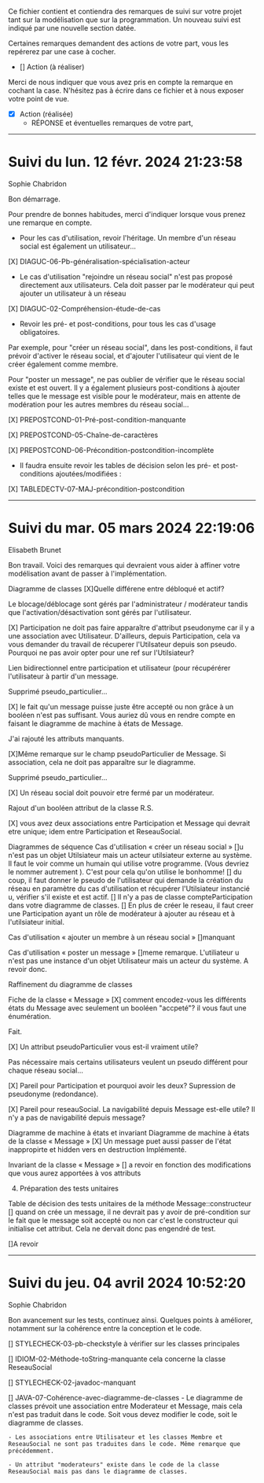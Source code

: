 Ce fichier contient et contiendra des remarques de suivi sur votre
projet tant sur la modélisation que sur la programmation. Un nouveau
suivi est indiqué par une nouvelle section datée.

Certaines remarques demandent des actions de votre part, vous les
repérerez par une case à cocher.

- []  Action (à réaliser) 

Merci de nous indiquer que vous avez pris en compte la remarque en
cochant la case. N'hésitez pas à écrire dans ce fichier et à nous
exposer votre point de vue.

- [x] Action (réalisée)
    - RÉPONSE et éventuelles remarques de votre part, 

 
---
# Suivi du lun. 12 févr. 2024 21:23:58
Sophie Chabridon
 
Bon démarrage.

Pour prendre de bonnes habitudes, merci d'indiquer lorsque vous prenez une remarque en compte.

* Pour les cas d'utilisation, revoir l'héritage. Un membre d'un réseau social est également un utilisateur...

[X] DIAGUC-06-Pb-généralisation-spécialisation-acteur

* Le cas d'utilisation "rejoindre un réseau social" n'est pas proposé directement aux utilisateurs. Cela doit passer par le modérateur qui peut ajouter un utilisateur à un réseau

[X] DIAGUC-02-Compréhension-étude-de-cas

* Revoir les pré- et post-conditions, pour tous les cas d'usage obligatoires. 

Par exemple, pour "créer un réseau social", dans les post-conditions, il faut prévoir d'activer le réseau social, et d'ajouter l'utilisateur qui vient de le créer également comme membre.

Pour "poster un message", ne pas oublier de vérifier que le réseau social existe et est ouvert. Il y a également plusieurs post-conditions à ajouter telles que le message est visible pour le modérateur, mais en attente de modération pour les autres membres du réseau social...

[X] PREPOSTCOND-01-Pré-post-condition-manquante

[X] PREPOSTCOND-05-Chaîne-de-caractères

[X] PREPOSTCOND-06-Précondition-postcondition-incomplète

* Il faudra ensuite revoir les tables de décision selon les pré- et post-conditions ajoutées/modifiées :

[X] TABLEDECTV-07-MAJ-précondition-postcondition

 
 
---
# Suivi du mar. 05 mars 2024 22:19:06
Elisabeth Brunet

Bon travail. Voici des remarques qui devraient vous aider à affiner
votre modélisation avant de passer à l'implémentation. 


Diagramme de classes
[X]Quelle différene entre débloqué et actif?

Le blocage/déblocage sont gérés par l'administrateur / modérateur tandis que l'activation/désactivation sont gérés par l'utilisateur.

[X] Participation ne doit pas faire apparaître d'attribut pseudonyme
car il y a une association avec Utilisateur. D'ailleurs, depuis
Participation, cela va vous demander du travail de récuperer
l'Utilsateur depuis son pseudo. Pourquoi ne pas avoir opter pour une
ref sur l'Utilsiateur?

Lien bidirectionnel entre participation et utilisateur (pour récupérérer l'utilisateur à partir d'un message.

Supprimé pseudo_particulier...

[X] le fait qu'un message puisse juste être accepté ou non grâce à un
booléen n'est pas suffisant. Vous auriez dû vous en rendre compte en
faisant le diagramme de machine à états de Message.

J'ai rajouté les attributs manquants.

[X]Même remarque sur le champ pseudoParticulier de Message. Si
association, cela ne doit pas apparaître sur le diagramme.

Supprimé pseudo_particulier...

[X] Un réseau social doit pouvoir etre fermé par un modérateur.

Rajout d'un booléen attribut de la classe R.S.

[X] vous avez deux associations entre Participation et Message qui
devrait etre unique; idem entre Participation et ReseauSocial.


Diagrammes de séquence
Cas d'utilisation « créer un réseau social »
[]u n'est pas un objet Utilsiateur mais un acteur utilsiateur externe
au système. Il faut le voir comme un humain qui utilise votre
programme. (Vous devriez le nommer autrement ). C'est pour cela qu'on
utilise le bonhomme! 
[] du coup, il faut donner le pseudo de l'utilisateur qui demande la
création du réseau en paramètre du cas d'utilisation et récupérer
l'Utilsiateur instancié u, vérifier s'il existe et est actif. 
[] Il n'y a pas de classe compteParticipation dans votre diagramme de
classes.
[] En plus de créer le reseau, il faut creer une Participation ayant
un rôle de modérateur à ajouter au réseau et à l'utilsiateur initial.

Cas d'utilisation « ajouter un membre à un réseau social »
[]manquant


Cas d'utilisation « poster un message »
[]meme remarque. L'utiliateur u n'est pas une instance d'un objet
Utilisateur mais un acteur du système. A revoir donc.


Raffinement du diagramme de classes

Fiche de la classe « Message »
[X] comment encodez-vous les différents états du Message avec seulement
un booléen "accpeté"? il vous faut une énumération.

Fait.

[X] Un attribut pseudoParticulier vous est-il vraiment utile?

Pas nécessaire mais certains utilisateurs veulent un pseudo différent pour chaque réseau social...

[X] Pareil pour Participation et pourquoi avoir les deux?
Supression de pseudonyme (redondance).

[X] Pareil pour reseauSocial. La navigabilité depuis Message est-elle utile?
Il n'y a pas de navigabilité depuis message?


Diagramme de machine à états et invariant
Diagramme de machine à états de la classe « Message »
[X] Un message puet aussi passer de l'état inappropirte et hidden vers
en destruction
Implémenté.


Invariant de la classe « Message »
[] a revoir en fonction des modifications que vous aurez apportées à
vos attributs


4. Préparation des tests unitaires

Table de décision des tests unitaires de la méthode Message::constructeur
[] quand on crée un message, il ne devrait pas y avoir de
pré-condition sur le fait que le message soit accepté ou non car c'est
le constructeur qui initialise cet attribut. Cela ne dervait donc pas
engendré de test. 

[]A revoir



 
---
# Suivi du jeu. 04 avril 2024 10:52:20
Sophie Chabridon
 
Bon avancement sur les tests, continuez ainsi. Quelques points à améliorer, notamment sur la cohérence entre la conception et le code.	

[] STYLECHECK-03-pb-checkstyle
	à vérifier sur les classes principales
	
[] IDIOM-02-Méthode-toString-manquante
	cela concerne la classe ReseauSocial

[] STYLECHECK-02-javadoc-manquant

[] JAVA-07-Cohérence-avec-diagramme-de-classes
	- Le diagramme de classes prévoit une association entre Moderateur et Message, mais cela n'est pas traduit dans le code. Soit vous devez modifier le code, soit le diagramme de classes.
	
	- Les associations entre Utilisateur et les classes Membre et ReseauSocial ne sont pas traduites dans le code. Même remarque que précédemment.
	
	- Un attribut "moderateurs" existe dans le code de la classe ReseauSocial mais pas dans le diagramme de classes.

